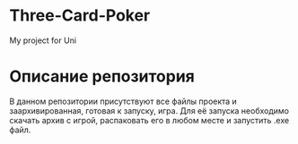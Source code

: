 # Three-Card-Poker
My project for Uni
# Описание репозитория
В данном репозитории присутствуют все файлы проекта и заархивированная, готовая к запуску, игра.
Для её запуска необходимо скачать архив с игрой, распаковать его в любом месте и запустить .exe файл.
